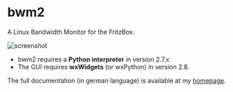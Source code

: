 # bwm2

A Linux Bandwidth Monitor for the FritzBox.

![screenshot](http://dede67.bplaced.net/PhythonScripte/bwm/bwm2d.png)

* bwm2 requires a **Python interpreter** in version 2.7.x.
* The GUI requires **wxWidgets** (or wxPython) in version 2.8.

The full documentation (in german language) is available at my [homepage](http://dede67.bplaced.net/PhythonScripte/bwm/Bandbreitenmonitor.html).
